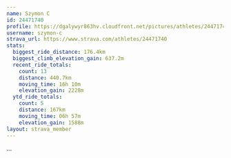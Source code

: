```yaml
---
name: Szymon C
id: 24471740
profile: https://dgalywyr863hv.cloudfront.net/pictures/athletes/24471740/7213253/2/large.jpg
username: szymon-c
strava_url: https://www.strava.com/athletes/24471740
stats:
  biggest_ride_distance: 176.4km
  biggest_climb_elevation_gain: 637.2m
  recent_ride_totals:
    count: 13
    distance: 440.7km
    moving_time: 16h 10m
    elevation_gain: 2228m
  ytd_ride_totals:
    count: 5
    distance: 167km
    moving_time: 06h 57m
    elevation_gain: 1588m
layout: strava_member
--- 
```

...
